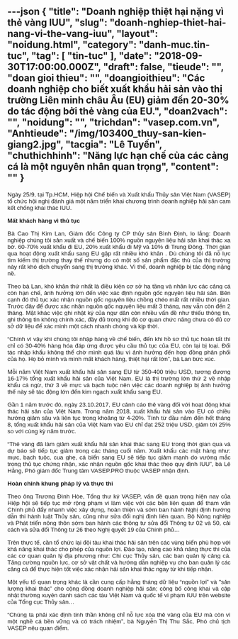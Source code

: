 ---json
{
    "title": "Doanh nghiệp thiệt hại nặng vì thẻ vàng IUU",
    "slug": "doanh-nghiep-thiet-hai-nang-vi-the-vang-iuu",
    "layout": "noidung.html",
    "category": "danh-muc.tin-tuc",
    "tag": [
        "tin-tuc"
    ],
    "date": "2018-09-30T17:00:00.000Z",
    "draft": false,
    "tieude": "",
    "doan gioi thieu": "",
    "doangioithieu": "Các doanh nghiệp cho biết xuất khẩu hải sản vào thị trường Liên minh châu Âu (EU) giảm đến 20-30% do tác động bởi thẻ vàng của EU.",
    "doan2vach": "",
    "noidung": "",
    "trichdan": "vasep.com.vn",
    "Anhtieude": "/img/103400_thuy-san-kien-giang2.jpg",
    "tacgia": "Lê Tuyến",
    "chuthichhinh": "Năng lực hạn chế của các cảng cá là một nguyên nhân quan trọng",
    "__content__": ""
}
---
<p style="text-align:justify"><span style="font-size:13px"><span style="color:#1b1b1b"><span style="font-family:Arial"><span style="background-color:#ffffff"><span style="font-size:10pt">Ng&agrave;y 25/9, tại Tp.HCM, Hiệp hội Chế biến v&agrave; Xuất khẩu Thủy sản Việt Nam (VASEP) tổ chức hội nghị đ&aacute;nh gi&aacute; một năm triển khai chương tr&igrave;nh doanh nghiệp hải sản cam kết chống khai th&aacute;c IUU.</span></span></span></span></span></p>

<p style="text-align:justify"><span style="font-size:13px"><span style="color:#1b1b1b"><span style="font-family:Arial"><span style="background-color:#ffffff"><strong><span style="font-size:10pt">Mất kh&aacute;ch h&agrave;ng v&igrave; thủ tục</span></strong></span></span></span></span></p>

<p style="text-align:justify"><span style="font-size:13px"><span style="color:#1b1b1b"><span style="font-family:Arial"><span style="background-color:#ffffff"><span style="font-size:10pt">B&agrave; Cao Thị Kim Lan, Gi&aacute;m đốc C&ocirc;ng ty CP thủy sản B&igrave;nh Định, lo lắng: Doanh nghiệp ch&uacute;ng t&ocirc;i sản xuất v&agrave; chế biến 100% nguồn nguy&ecirc;n liệu hải sản khai th&aacute;c xa bờ. 60-70% xuất khẩu đi EU, 20% xuất khẩu đi Mỹ v&agrave; 10% đi Trung Đ&ocirc;ng. Thời gian qua hoạt động xuất khẩu sang EU gặp rất nhiều kh&oacute; khăn . D&ugrave; ch&uacute;ng t&ocirc;i đ&atilde; nỗ lực t&igrave;m kiếm thị trường thay thế nhưng do c&oacute; một số sản phẩm đặc th&ugrave; của thị trường n&agrave;y rất kh&oacute; dịch chuyển sang thị trường kh&aacute;c. V&igrave; thế, doanh nghiệp bị t&aacute;c động nặng nề.</span></span></span></span></span></p>

<p style="text-align:justify"><span style="font-size:13px"><span style="background-color:white"><span style="color:#1b1b1b"><span style="font-family:Arial"><span style="font-size:10pt">Theo b&agrave; Lan, kh&oacute; khăn thứ nhất l&agrave; điều kiện cơ sở hạ tầng v&agrave; nh&acirc;n lực c&aacute;c cảng c&aacute; c&ograve;n hạn chế, ảnh hưởng lớn đến việc x&aacute;c định nguồn gốc nguy&ecirc;n liệu hải sản. B&ecirc;n cạnh đ&oacute; thủ tục x&aacute;c nhận nguồn gốc nguy&ecirc;n liệu chồng ch&eacute;o mất rất nhiều thời gian. Trước đ&acirc;y để được x&aacute;c nhận nguồn gốc nguy&ecirc;n liệu mất 3 th&aacute;ng, nay vẫn c&ograve;n đến 2 th&aacute;ng. Mặt kh&aacute;c việc ghi nhật k&yacute; của ngư d&acirc;n c&ograve;n nhiều vấn đề như thiếu th&ocirc;ng tin, ghi th&ocirc;ng tin kh&ocirc;ng ch&iacute;nh x&aacute;c, đầy đủ trong khi đ&oacute; cơ quan chức năng chưa c&oacute; đủ cơ sở dữ liệu để x&aacute;c minh một c&aacute;ch nhanh ch&oacute;ng v&agrave; kịp thời.</span></span></span></span></span></p>

<p style="text-align:justify"><span style="font-size:13px"><span style="background-color:white"><span style="color:#1b1b1b"><span style="font-family:Arial"><span style="font-size:10pt">&ldquo;Ch&iacute;nh v&igrave; vậy khi ch&uacute;ng t&ocirc;i nhập h&agrave;ng về chế biến, đến khi hồ sơ thủ tục ho&agrave;n tất th&igrave; chỉ c&oacute; 30-40% h&agrave;ng h&oacute;a đ&aacute;p ứng được y&ecirc;u cầu thủ tục của EU, c&ograve;n lại bị loại. Đối t&aacute;c nhập khẩu kh&ocirc;ng thể chờ m&igrave;nh qu&aacute; l&acirc;u v&igrave; ảnh hưởng đến hợp đồng ph&acirc;n phối của họ. Họ bỏ m&igrave;nh v&agrave; m&igrave;nh mất kh&aacute;ch h&agrave;ng, thiệt hại rất lớn&rdquo;, b&agrave; Lan bức x&uacute;c.</span></span></span></span></span></p>

<p style="text-align:justify"><span style="font-size:13px"><span style="background-color:white"><span style="color:#1b1b1b"><span style="font-family:Arial"><span style="font-size:10pt">Mỗi năm Việt Nam xuất khẩu hải sản sang EU từ 350-400 triệu USD, tương đương 16-17% tổng xuất khẩu hải sản của Việt Nam. EU l&agrave; thị trường lớn thứ 2 về nhập khẩu c&aacute; ngừ, thứ 3 về mực v&agrave; bạch tuộc n&ecirc;n việc c&aacute;c doanh nghiệp bị ảnh hưởng thế n&agrave;y sẽ t&aacute;c động lớn đến kim ngạch xuất khẩu sang EU.</span></span></span></span></span></p>

<p style="text-align:justify"><span style="font-size:13px"><span style="background-color:white"><span style="color:#1b1b1b"><span style="font-family:Arial"><span style="font-size:10pt">Gần 1 năm trước đ&oacute;, ng&agrave;y 23.10.2017,&nbsp;EU cảnh c&aacute;o thẻ v&agrave;ng&nbsp;đối với hoạt động khai th&aacute;c hải sản của Việt Nam. Trong năm 2018, xuất khẩu hải sản v&agrave;o EU c&oacute; chiều hướng giảm s&acirc;u v&agrave; li&ecirc;n tục trong khoảng từ 4-20%. T&iacute;nh từ đầu năm đến hết th&aacute;ng 8, tổng xuất khẩu hải sản của Việt Nam v&agrave;o EU chỉ đạt 252 triệu USD, giảm tới 25% so với c&ugrave;ng kỳ năm trước.</span></span></span></span></span></p>

<p style="text-align:justify"><span style="font-size:13px"><span style="background-color:white"><span style="color:#1b1b1b"><span style="font-family:Arial"><span style="font-size:10pt">&ldquo;Thẻ v&agrave;ng đ&atilde; l&agrave;m giảm xuất khẩu hải sản khai th&aacute;c sang EU trong thời gian qua v&agrave; dự b&aacute;o sẽ tiếp tục giảm trong c&aacute;c th&aacute;ng cuối năm. Xuất khẩu c&aacute;c mặt h&agrave;ng như: mực, bạch tuộc, cua ghẹ, c&aacute; biển sang EU sẽ tiếp tục giảm mạnh do vướng mắc trong thủ tục chứng nhận, x&aacute;c nhận nguồn gốc khai th&aacute;c theo quy định IUU&rdquo;, b&agrave; L&ecirc; Hằng, Ph&oacute; gi&aacute;m đốc Trung t&acirc;m VASEP.PRO thuộc VASEP nhận định.</span></span></span></span></span></p>

<p style="text-align:justify"><span style="font-size:13px"><span style="background-color:white"><span style="color:#1b1b1b"><span style="font-family:Arial"><strong><span style="font-size:10pt">Ho&agrave;n chỉnh khung ph&aacute;p l&yacute; v&agrave; thực thi</span></strong></span></span></span></span></p>

<p style="text-align:justify"><span style="font-size:13px"><span style="background-color:white"><span style="color:#1b1b1b"><span style="font-family:Arial"><span style="font-size:10pt">Theo &ocirc;ng Trương Đ&igrave;nh H&ograve;e, Tổng thư k&yacute; VASEP, vấn đề quan trọng hiện nay của Hiệp hội sẽ tiếp tục mở rộng phạm vi l&agrave;m việc với c&aacute;c b&ecirc;n li&ecirc;n quan để tham vấn Ch&iacute;nh phủ đẩy nhanh việc x&acirc;y dựng, ho&agrave;n thiện v&agrave; sớm ban h&agrave;nh Nghị định hướng dẫn thi h&agrave;nh luật Thủy sản, cũng như sửa đổi nghị định li&ecirc;n quan. Bộ N&ocirc;ng nghiệp v&agrave; Ph&aacute;t triển n&ocirc;ng th&ocirc;n sớm ban h&agrave;nh c&aacute;c th&ocirc;ng tư sửa đổi Th&ocirc;ng tư 02 v&agrave; 50, cải c&aacute;ch v&agrave; sửa đổi Th&ocirc;ng tư 26 theo Nghị quyết 19 của Ch&iacute;nh phủ&hellip;</span></span></span></span></span></p>

<p style="text-align:justify"><span style="font-size:13px"><span style="background-color:white"><span style="color:#1b1b1b"><span style="font-family:Arial"><span style="font-size:10pt">Tr&ecirc;n thực tế, cần tổ chức lại đội t&agrave;u khai th&aacute;c hải sản tr&ecirc;n c&aacute;c v&ugrave;ng biển ph&ugrave; hợp với khả năng khai th&aacute;c cho ph&eacute;p của nguồn lợi. Đ&agrave;o tạo, n&acirc;ng cao khả năng thực thi của c&aacute;c cơ quan quản l&yacute; địa phương như: Chi cục Thủy sản, c&aacute;c ban quản l&yacute; cảng c&aacute;. Tăng cường nguồn lực, cơ sở vật chất v&agrave; hướng dẫn nghiệp vụ cho ban quản l&yacute; c&aacute;c cảng c&aacute; để thực hiện tốt việc x&aacute;c nhận hải sản khai th&aacute;c ngay từ khi tiếp nhận.</span></span></span></span></span></p>

<p style="text-align:justify"><span style="font-size:13px"><span style="background-color:white"><span style="color:#1b1b1b"><span style="font-family:Arial"><span style="font-size:10pt">Một yếu tố quan trọng kh&aacute;c l&agrave; cần cung cấp hằng th&aacute;ng dữ liệu &ldquo;nguồn lợi&rdquo; v&agrave; &quot;sản lượng khai th&aacute;c&rdquo; cho cộng đồng doanh nghiệp hải sản; c&ocirc;ng bố c&ocirc;ng khai v&agrave; cập nhật thường xuy&ecirc;n danh s&aacute;ch c&aacute;c t&agrave;u Việt Nam v&agrave; quốc tế vi phạm IUU tr&ecirc;n website của Tổng cục Thủy sản&hellip;</span></span></span></span></span></p>

<p style="text-align:justify"><span style="font-size:13px"><span style="background-color:white"><span style="color:#1b1b1b"><span style="font-family:Arial"><span style="font-size:10pt">&ldquo;Ch&uacute;ng ta phải x&aacute;c định tinh thần kh&ocirc;ng chỉ nỗ lực x&oacute;a thẻ v&agrave;ng của EU m&agrave; c&ograve;n v&igrave; một nghề c&aacute; bền vững v&agrave; c&oacute; tr&aacute;ch nhiệm&rdquo;, b&agrave; Nguyễn Thị Thu Sắc, Ph&oacute; chủ tịch VASEP n&ecirc;u quan điểm.</span></span></span></span></span></p>
